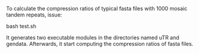 To calculate the compression ratios of typical fasta files with 1000 mosaic tandem repeats, issue:

bash test.sh

It generates two executable modules in the directories named uTR and gendata. Afterwards, it start computing the compression ratios of fasta files.


